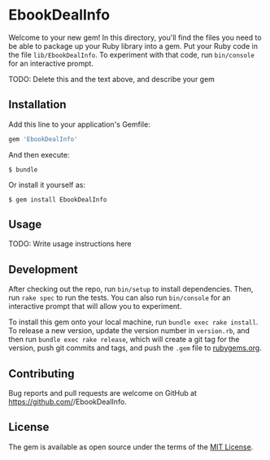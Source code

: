 # EbookDealInfo

Welcome to your new gem! In this directory, you'll find the files you need to be able to package up your Ruby library into a gem. Put your Ruby code in the file `lib/EbookDealInfo`. To experiment with that code, run `bin/console` for an interactive prompt.

TODO: Delete this and the text above, and describe your gem

## Installation

Add this line to your application's Gemfile:

```ruby
gem 'EbookDealInfo'
```

And then execute:

    $ bundle

Or install it yourself as:

    $ gem install EbookDealInfo

## Usage

TODO: Write usage instructions here

## Development

After checking out the repo, run `bin/setup` to install dependencies. Then, run `rake spec` to run the tests. You can also run `bin/console` for an interactive prompt that will allow you to experiment.

To install this gem onto your local machine, run `bundle exec rake install`. To release a new version, update the version number in `version.rb`, and then run `bundle exec rake release`, which will create a git tag for the version, push git commits and tags, and push the `.gem` file to [rubygems.org](https://rubygems.org).

## Contributing

Bug reports and pull requests are welcome on GitHub at https://github.com/<github username>/EbookDealInfo.

## License

The gem is available as open source under the terms of the [MIT License](http://opensource.org/licenses/MIT).
